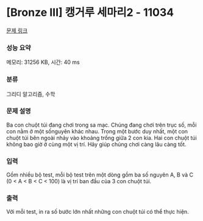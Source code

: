 # [Bronze III] 캥거루 세마리2 - 11034 

[문제 링크](https://www.acmicpc.net/problem/11034) 

### 성능 요약

메모리: 31256 KB, 시간: 40 ms

### 분류

그리디 알고리즘, 수학

### 문제 설명

<p>Ba con chuột túi đang chơi trong sa mạc. Chúng đang chơi trên trục số, mỗi con nằm ở một sốnguyên khác nhau. Trong một bước duy nhất, một con chuột túi bên ngoài nhảy vào khoảng trống giữa 2 con kia. Hai con chuột túi không bao giờ ở cùng một vị trí. Hãy giúp chúng chơi càng lâu càng tốt.</p>

### 입력 

 <p>Gồm nhiều bộ test, mỗi bộ test trên một dòng gồm ba số nguyên A, B và C (0 < A < B < C < 100) là vị trí ban đầu của 3 con chuột túi.</p>

### 출력 

 <p>Với mỗi test, in ra số bước lớn nhất những con chuột túi có thể thực hiện.</p>


